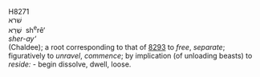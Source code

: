 <body>
  <p>H8271<br>  שׁרא  <br> שְׁרֵא  ‎  sh<sup>e</sup>rê‘  <br><i>sher-ay‘ </i><br>(Chaldee); a root corresponding to that of <a href="h8293.htm">8293</a>  to <i>free</i>, <i>separate</i>; figuratively to <i>unravel</i>, <i>commence</i>; by implication (of unloading beasts) to <i>reside: - </i>begin dissolve, dwell, loose.<br></p>
 </body>
